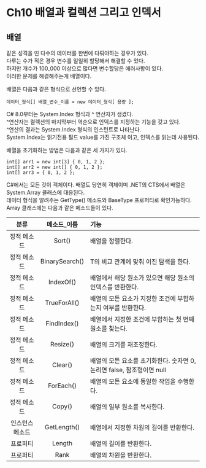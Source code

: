 # Ch10 배열과 컬렉션 그리고 인덱서
## 배열
같은 성격을 띤 다수의 데이터를 한번에 다뤄야하는 경우가 있다.<br/>
다루는 수가 적은 경우 변수를 일일히 할당해서 해결할 수 있다.<br/>
하지만 개수가 100_000 이상으로 많다면 변수할당은 에러사항이 있다.<br/>
이러한 문제를 해결해주는게 배열이다.<br/>

배열은 다음과 같은 형식으로 선언할 수 있다.<br/>


	데이터_형식[] 배열_변수_이름 = new 데이터_형식[ 용량 ];


C# 8.0부터는 System.Index 형식과 ^ 연산자가 생겼다.<br/>
^연산자는 컬렉션의 마지막부터 역순으로 인덱스를 지정하는 기능을 갖고 있다.<br/>
^연산의 결과는 System.Index 형식의 인스턴트로 나타난다.<br/>
System.Index는 읽기전용 필드 value를 가진 구조체 이고, 인덱스를 읽는데 사용된다.<br/>


배열을 초기화하는 방법은 다음과 같은 세 가지가 있다.<br/>


	int[] arr1 = new int[3] { 0, 1, 2 };
	int[] arr2 = new int[] { 0, 1, 2 };
	int[] arr3 = { 0, 1, 2 };


C#에서는 모든 것이 객체이다. 배열도 당연히 객체이며 .NET의 CTS에서 배열은 System.Array 클래스에 대응된다.<br/>
데이터 형식을 알려주는 GetType() 메소드와 BaseType 프로퍼티로 확인가능하다.<br/>
Array 클래스에는 다음과 같은 메소드들이 있다.


|분류|메소드_이름|기능|
|:---:|:---:|:---|
|정적 메소드|Sort()|배열을 정렬한다.|
|정적 메소드|BinarySearch<T>()|T의 비교 관계에 맞춰 이진 탐색을 한다.|
|정적 메소드|IndexOf()|배열에서 해당 원소가 있으면 해당 원소의 인덱스를 반환한다.|
|정적 메소드|TrueForAll<T>()|배열의 모든 요소가 지정한 조건에 부합하는지 여부를 반환한다.|
|정적 메소드|FindIndex<T>()|배열에서 지정한 조건에 부합하는 첫 번째 원소를 찾는다.|
|정적 메소드|Resize<T>()|배열의 크기를 재조정한다.|
|정적 메소드|Clear()|배열의 모든 요소를 초기화한다. 숫자면 0, 논리면 false, 참조형이면 null|
|정적 메소드|ForEach<T>()|배열의 모든 요소에 동일한 작업을 수행한다.|
|정적 메소드|Copy<T>()|배열의 일부 원소를 복사한다.|
|인스턴스 메소드|GetLength()|배열에서 지정한 차원의 길이를 반환한다.|
|프로퍼티|Length|배열의 길이를 반환한다.|
|프로퍼티|Rank|배열의 차원을 반환한다.|

